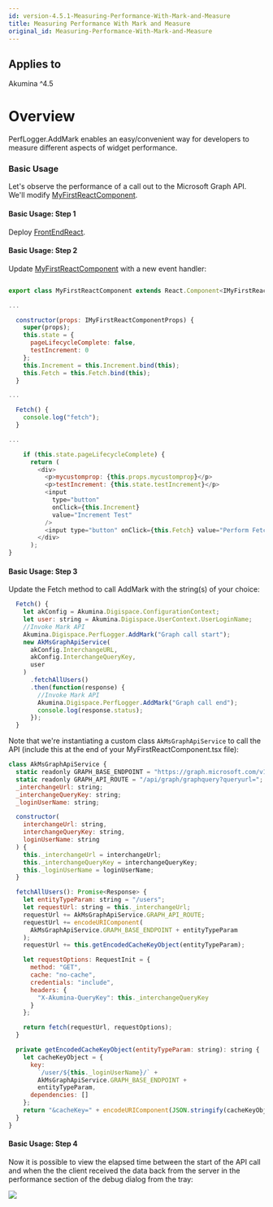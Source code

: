 ```yaml
---
id: version-4.5.1-Measuring-Performance-With-Mark-and-Measure
title: Measuring Performance With Mark and Measure
original_id: Measuring-Performance-With-Mark-and-Measure
---
```


## Applies to
Akumina ^4.5

# Overview
PerfLogger.AddMark enables an easy/convenient way for developers to measure different aspects of widget performance.

### Basic Usage
Let's observe the performance of a call out to the Microsoft Graph API. We'll modify [MyFirstReactComponent](/akumina/AkuminaDev/blob/master/FrontEndReact/src/js/widgets/MyFirstReactComponent/js/widgets/MyFirstReactComponent.tsx).

#### Basic Usage: Step 1
Deploy [FrontEndReact](/akumina/AkuminaDev/tree/master/FrontEndReact).

#### Basic Usage: Step 2
Update [MyFirstReactComponent](/akumina/AkuminaDev/blob/master/FrontEndReact/src/js/widgets/MyFirstReactComponent/js/widgets/MyFirstReactComponent.tsx) with a new event handler:
```javascript

export class MyFirstReactComponent extends React.Component<IMyFirstReactComponentProps, IMyFirstReactComponentState> {

...

  constructor(props: IMyFirstReactComponentProps) {
    super(props);
    this.state = {
      pageLifecycleComplete: false,
      testIncrement: 0
    };
    this.Increment = this.Increment.bind(this);
    this.Fetch = this.Fetch.bind(this);
  }

...

  Fetch() {
    console.log("fetch");
  }

...

    if (this.state.pageLifecycleComplete) {
      return (
        <div>
          <p>mycustomprop: {this.props.mycustomprop}</p>
          <p>testIncrement: {this.state.testIncrement}</p>
          <input
            type="button"
            onClick={this.Increment}
            value="Increment Test"
          />
          <input type="button" onClick={this.Fetch} value="Perform Fetch" />
        </div>
      );
}
```

#### Basic Usage: Step 3
Update the Fetch method to call AddMark with the string(s) of your choice:
```javascript
  Fetch() {
    let akConfig = Akumina.Digispace.ConfigurationContext;
    let user: string = Akumina.Digispace.UserContext.UserLoginName;
    //Invoke Mark API
    Akumina.Digispace.PerfLogger.AddMark("Graph call start");
    new AkMsGraphApiService(
      akConfig.InterchangeURL,
      akConfig.InterchangeQueryKey,
      user
    )
      .fetchAllUsers()
      .then(function(response) {
        //Invoke Mark API
        Akumina.Digispace.PerfLogger.AddMark("Graph call end");
        console.log(response.status);
      });
  }
```
Note that we're instantiating a custom class ```AkMsGraphApiService``` to call the API (include this at the end of your MyFirstReactComponent.tsx file):
```javascript
class AkMsGraphApiService {
  static readonly GRAPH_BASE_ENDPOINT = "https://graph.microsoft.com/v1.0/";
  static readonly GRAPH_API_ROUTE = "/api/graph/graphquery?queryurl=";
  _interchangeUrl: string;
  _interchangeQueryKey: string;
  _loginUserName: string;

  constructor(
    interchangeUrl: string,
    interchangeQueryKey: string,
    loginUserName: string
  ) {
    this._interchangeUrl = interchangeUrl;
    this._interchangeQueryKey = interchangeQueryKey;
    this._loginUserName = loginUserName;
  }

  fetchAllUsers(): Promise<Response> {
    let entityTypeParam: string = "/users";
    let requestUrl: string = this._interchangeUrl;
    requestUrl += AkMsGraphApiService.GRAPH_API_ROUTE;
    requestUrl += encodeURIComponent(
      AkMsGraphApiService.GRAPH_BASE_ENDPOINT + entityTypeParam
    );
    requestUrl += this.getEncodedCacheKeyObject(entityTypeParam);

    let requestOptions: RequestInit = {
      method: "GET",
      cache: "no-cache",
      credentials: "include",
      headers: {
        "X-Akumina-QueryKey": this._interchangeQueryKey
      }
    };

    return fetch(requestUrl, requestOptions);
  }

  private getEncodedCacheKeyObject(entityTypeParam: string): string {
    let cacheKeyObject = {
      key:
        `/user/${this._loginUserName}/` +
        AkMsGraphApiService.GRAPH_BASE_ENDPOINT +
        entityTypeParam,
      dependencies: []
    };
    return "&cacheKey=" + encodeURIComponent(JSON.stringify(cacheKeyObject));
  }
}

``` 

#### Basic Usage: Step 4
Now it is possible to view the elapsed time between the start of the API call and when the the client received the data back from the server in the performance section of the debug dialog from the tray:

![](https://akuminadownloads.blob.core.windows.net/wiki/AkuminaDev/MarkAndMeasureCapture.PNG)
